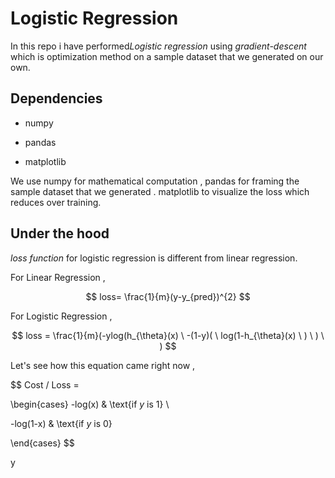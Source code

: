 # Logistic Regression

In this repo i have performed*Logistic regression* using *gradient-descent* which is optimization method on a sample dataset that we generated on our own.

## Dependencies

- numpy

- pandas

- matplotlib

We use numpy for mathematical computation , pandas for framing the sample dataset that we generated . matplotlib to visualize the loss which reduces over training.

## Under the hood

 *loss function* for logistic regression is different from linear regression.

For Linear Regression ,

$$
loss= \frac{1}{m}(y-y_{pred})^{2}
$$

For Logistic Regression ,

$$
loss = \frac{1}{m}(-ylog(h_{\theta}(x) \ -(1-y)( \ log(1-h_{\theta}(x) \ ) \ ) \ ) 
$$

Let's see how this equation came right now ,

$$
  Cost / Loss =

\begin{cases}
-log(x)  & \text{if $y$ is 1} \\

-log(1-x) & \text{if $y$ is 0}

\end{cases}
$$

y                                
